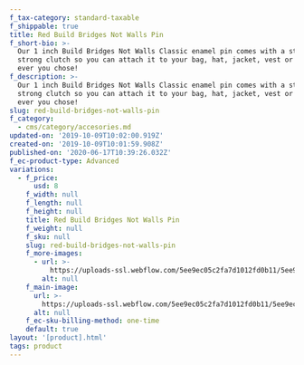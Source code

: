 ```yaml
---
f_tax-category: standard-taxable
f_shippable: true
title: Red Build Bridges Not Walls Pin
f_short-bio: >-
  Our 1 inch Build Bridges Not Walls Classic enamel pin comes with a standard
  strong clutch so you can attach it to your bag, hat, jacket, vest or where
  ever you chose!
f_description: >-
  Our 1 inch Build Bridges Not Walls Classic enamel pin comes with a standard
  strong clutch so you can attach it to your bag, hat, jacket, vest or where
  ever you chose!
slug: red-build-bridges-not-walls-pin
f_category:
  - cms/category/accesories.md
updated-on: '2019-10-09T10:02:00.919Z'
created-on: '2019-10-09T10:01:59.908Z'
published-on: '2020-06-17T10:39:26.032Z'
f_ec-product-type: Advanced
variations:
  - f_price:
      usd: 8
    f_width: null
    f_length: null
    f_height: null
    title: Red Build Bridges Not Walls Pin
    f_weight: null
    f_sku: null
    slug: red-build-bridges-not-walls-pin
    f_more-images:
      - url: >-
          https://uploads-ssl.webflow.com/5ee9ec05c2fa7d1012fd0b11/5ee9ec05c2fa7df74afd0deb_20171220_SFP_WinterCollection_Lifestyle_ForestOlivia_Web-22__11713.1514587013.1280.1280.jpg
        alt: null
    f_main-image:
      url: >-
        https://uploads-ssl.webflow.com/5ee9ec05c2fa7d1012fd0b11/5ee9ec05c2fa7db69cfd0dea_20171220_SFP_WinterCollection_Studio_Pins_Web800x1200-1__99267.1514587001.1280.1280.jpg
      alt: null
    f_ec-sku-billing-method: one-time
    default: true
layout: '[product].html'
tags: product
---
```



